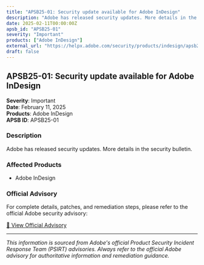 ```yaml
---
title: "APSB25-01: Security update available for Adobe InDesign"
description: "Adobe has released security updates. More details in the security bulletin."
date: 2025-02-11T00:00:00Z
apsb_id: "APSB25-01"
severity: "Important"
products: ["Adobe InDesign"]
external_url: "https://helpx.adobe.com/security/products/indesign/apsb25-01.html"
draft: false
---
```


## APSB25-01: Security update available for Adobe InDesign

**Severity**: Important  
**Date**: February 11, 2025  
**Products**: Adobe InDesign  
**APSB ID**: APSB25-01

### Description

Adobe has released security updates. More details in the security bulletin.

### Affected Products

- Adobe InDesign


### Official Advisory

For complete details, patches, and remediation steps, please refer to the official Adobe security advisory:

[🔗 View Official Advisory](https://helpx.adobe.com/security/products/indesign/apsb25-01.html)

---

*This information is sourced from Adobe's official Product Security Incident Response Team (PSIRT) advisories. Always refer to the official Adobe advisory for authoritative information and remediation guidance.*
